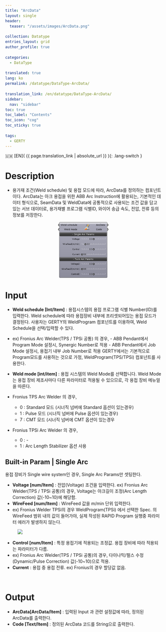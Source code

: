 ```yaml
---
title: "ArcData"
layout: single
header:
  teaser: "/assets/images/ArcData.png"

collection: Datatype
entries_layout: grid
author_profile: true

categories:
  - DataType

translated: true
lang: ko
permalink: /datatype/DataType-ArcData/

translation_link: /en/datatype/DataType-ArcData/
sidebar:
  nav: "sidebar"
toc: true
toc_label: "Contents"
toc_icon: "cog"
toc_sticky: true

tags: 
  - GERTY
---
```


:us_outlying_islands: [EN]( {{ page.translation_link | absolute_url }} ){: .lang-switch }

# Description

* 용가재 조건(Weld schedule) 및 용접 모드에 따라, ArcData를 정의하는 컴포넌트이다.
ArcData는 아크 용접을 위한 ABB Arc Instruction에 활용되는, 기본적인 데이터 형식으로, SeamData 및 WeldData에 공통적으로 사용되는 조건 값을 담고 있는 서브 데이터로, 용가재별 프로그램 식별ID, 와이어 송급 속도, 전압, 전류 등의 정보를 저장한다.

<p align="center">  <img src="/assets/images/ArcData.png" align="center" width="32%"></p>

# Input

* **Weld schedule [Int/Item]** : 용접시스템의 용접 프로그램 식별 Number(ID)를 입력한다. Weld schedule에 따라 용접장비 내부에 프리셋되어있는 용접 모드가 결정된다. 사용자는 GERTY의 WeldProgram 컴포넌트를 이용하여, Weld Schedule을 선택/입력할 수 있다.
* ex) Fronius Arc Welder(TPS / TPSi 공통) 의 경우, - ABB Pendant에서 Program Mode 설정시, Synergic Number로 적용 - ABB Pendant에서 Job Mode 설정시, 용접기 내부 Job Number로 적용 GERTY에서는 기본적으로 Program모드를 사용하는 것으로 가정, WeldProgram(TPS/TPSi) 컴포넌트를 사용한다.

* **Weld mode [int/item]** :
용접 시스템의 Weld Mode를 선택합니다. Weld Mode는 용접 장비 제조사마다 다른 파라미터로 적용될 수 있으므로, 각 용접 장비 메뉴얼을 따른다.
* Fronius TPS Arc Welder 의 경우,
  - 0 : Standard 모드 (시너직 넘버에 Standard 옵션이 있는경우)
  - 1 : Pulse 모드 (시너직 넘버에 Pulse 옵션이 있는경우)
  - 7 : CMT 모드 (시너직 넘버에 CMT 옵션이 있는경우

* Fronius TPSi Arc Welder 의 경우,
  - 0 : -
  - 1 : Arc Length Stabilizer 옵션 사용


## Built-in Param | Single Arc​

용접 장비가 Single wire system인 경우, Single Arc Params만 셋팅한다.

* **Voltage [num/Item]** : 전압(Voltage) 조건을 입력한다. ex) Fronius Arc Welder(TPS / TPSi 공통)의 경우, Voltage는 아크길이 조정(Arc Length Correction) 값(-10~10)에 해당함.
* **WireFeed [num/Item]** : WireFeed 값을 m/min 단위 입력한다. 
* ex) Fronius Welder TPSi의 경우 WeldProgram(TPSi) 에서 선택한 Spec. 의 WireFeed 범위 내의 값이 들어가야, 실제 작성된 RAPID Program 실행중 파라미터 에러가 발생하지 않는다.

<figure>
	<a href="https://b-at.kr/wp-content/uploads/2023/05/weldsched-arcdata-1-768x456.png"><img src="https://b-at.kr/wp-content/uploads/2023/05/weldsched-arcdata-1-768x456.png"></a>
</figure>

* **Control [num/Item]** : 특정 용접기에 적용되는 조정값. 용접 장비에 따라 적용되는 파라미터가 다름. 
* ex) Fronius Arc Welder(TPS / TPSi 공통)의 경우, 다이나믹/펄스 수정(Dynamic/Pulse Correction) 값(-10~10)으로 적용.
* **Current** : 용접 중 용접 전류. ex) Fronius의 경우 할당값 없음.

<br>

# Output

* **ArcData[ArcData/Item]** : 입력된 Input 과 관련 설정값에 따라, 정의된 ArcData를 출력한다.
* **Code [Text/Item]** : 정의된 ArcData 코드를 String으로 출력한다.
